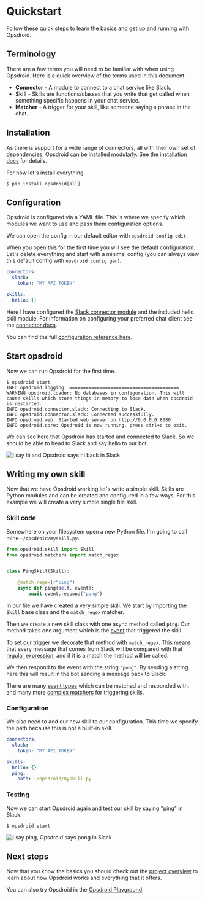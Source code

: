 # Quickstart

Follow these quick steps to learn the basics and get up and running with Opsdroid.

## Terminology

There are a few terms you will need to be familiar with when using Opsdroid. Here is a quick overview of the
terms used in this document.

- **Connector** - A module to connect to a chat service like Slack.
- **Skill** - Skills are functions/classes that you write that get called when something specific happens in your chat service.
- **Matcher** - A trigger for your skill, like someone saying a phrase in the chat.

## Installation

As there is support for a wide range of connectors, all with their own set of dependencies, Opsdroid can be installed modularly. See the [installation docs](../installation) for details.

For now let's install everything.

```shell
$ pip install opsdroid[all]
```

## Configuration

Opsdroid is configured via a YAML file. This is where we specify which modules we want to use and pass them configuration options.

We can open the config in our default editor with `opsdroid config edit`.

When you open this for the first time you will see the default configuration. Let's delete everything and start with a minimal config (you can always view this default config with `opsdroid config gen`).

```yaml
connectors:
  slack:
    token: "MY API TOKEN"

skills:
  hello: {}
```

Here I have configured the [Slack connector module](../connectors/slack) and the included hello skill module. For information on configuring your preferred chat client see the [connector docs](../connectors/index).

You can find the full [configuration reference here](../configuration).

## Start opsdroid

Now we can run Opsdroid for the first time.

```shell
$ opsdroid start
INFO opsdroid.logging: ========================================
WARNING opsdroid.loader: No databases in configuration. This will cause skills which store things in memory to lose data when opsdroid is restarted.
INFO opsdroid.connector.slack: Connecting to Slack.
INFO opsdroid.connector.slack: Connected successfully.
INFO opsdroid.web: Started web server on http://0.0.0.0:8080
INFO opsdroid.core: Opsdroid is now running, press ctrl+c to exit.
```

We can see here that Opsdroid has started and connected to Slack. So we should be able to head to Slack and say hello to our bot.

![I say hi and Opsdroid says hi back in Slack](https://i.imgur.com/kaW6yb1.png)

## Writing my own skill

Now that we have Opsdroid working let's write a simple skill. Skills are Python modules and can be created and configured in a few ways. For this example we will create a very simple single file skill.

### Skill code

Somewhere on your filesystem open a new Python file. I'm going to call mine `~/opsdroid/myskill.py`.

```python
from opsdroid.skill import Skill
from opsdroid.matchers import match_regex


class PingSkill(Skill):

    @match_regex(r"ping")
    async def ping(self, event):
        await event.respond("pong")
```

In our file we have created a very simple skill. We start by importing the `Skill` base class and the `match_regex` matcher.

Then we create a new skill class with one async method called `ping`. Our method takes one argument which is the [event](../skills/events) that triggered
the skill.

To set our trigger we decorate that method with `match_regex`. This means that every message that comes from Slack will be compared with that [regular expression](https://en.wikipedia.org/wiki/Regular_expression), and if it is a match the method will be called.

We then respond to the event with the string `"pong"`. By sending a string here this will result in the bot sending a message back to Slack.

There are many [event types](../skills/events) which can be matched and responded with, and many more [complex matchers](../skills/matchers/index) for triggering skills.

### Configuration

We also need to add our new skill to our configuration. This time we specify the path because this is not a built-in skill.

```yaml
connectors:
  slack:
    token: "MY API TOKEN"

skills:
  hello: {}
  ping:
    path: ~/opsdroid/myskill.py
```

### Testing

Now we can start Opsdroid again and test our skill by saying "ping" in Slack.

```shell
$ opsdroid start
```

![I say ping, Opsdroid says pong in Slack](https://i.imgur.com/hVsWUTT.png)

## Next steps

Now that you know the basics you should check out the [project overview](../overview) to learn about how Opsdroid works and everything that it offers.

You can also try Opsdroid in the [Opsdroid Playground](https://playground.opsdroid.dev).
